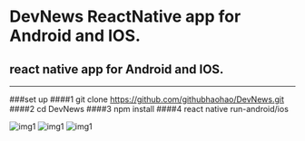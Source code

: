 # DevNews ReactNative app for Android and IOS.
## react native app for Android and IOS.
---
###set up
####1 git clone https://github.com/githubhaohao/DevNews.git
####2 cd DevNews
####3 npm install
####4 react native run-android/ios

![img1](https://github.com/githubhaohao/DevNews/blob/master/rcf/img1.gif)
![img1](https://github.com/githubhaohao/DevNews/blob/master/rcf/img2.gif)
![img1](https://github.com/githubhaohao/DevNews/blob/master/rcf/img3.gif)
